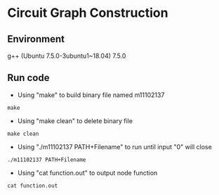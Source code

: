 # Circuit Graph Construction

## Environment
g++ (Ubuntu 7.5.0-3ubuntu1~18.04) 7.5.0

## Run code

- Using "make" to build binary file named m11102137
```
make
```

- Using "make clean" to delete binary file
```
make clean
```

- Using "./m11102137 PATH+Filename" to run until input "0" will close

```
./m11102137 PATH+Filename
```
- Using "cat function.out" to output node function

```
cat function.out
```
